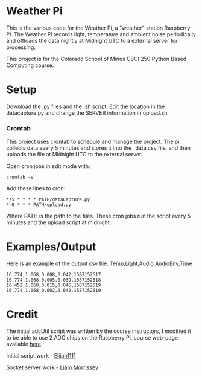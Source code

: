 # Weather Pi
This is the various code for the Weather Pi, a "weather" station Raspberry Pi. The Weather Pi records light, temperature and ambient noise periodically and offloads the data nightly at Midnight UTC to a external server for processing.

This project is for the Colorado School of Mines CSCI 250 Python Based Computing course.

# Setup
Download the .py files and the .sh script. Edit the location in the datacapture.py and change the SERVER information in upload.sh 
### Crontab
This project uses crontab to schedule and manage the project.
The pi collects data every 5 minutes and stores it into the _data.csv file, and then uploads the file at Midnight UTC to the external server.

Open cron jobs in edit mode with: 

```
crontab -e
```

Add these lines to cron:
```
*/5 * * * * PATH/dataCapture.py
* 0 * * * PATH/upload.py
```
Where PATH is the path to the files.
These cron jobs run the script every 5 minutes and the upload script at midnight.
# Examples/Output
Here is an example of the output csv file.
Temp,Light,Audio,AudioEnv,Time
```
16.774,1.068,0.008,0.042,1587152617
16.774,1.068,0.005,0.039,1587152618
16.452,1.068,0.015,0.045,1587152619
16.774,1.068,0.002,0.042,1587152619
```


# Credit
The initial adcUtil script was written by the course instructors, I modified it to be able to use 2 ADC chips on the Raspberry Pi, course web-page available [here](http://cs-courses.mines.edu/csci250/).

Initial script work - [Elijah1111](https://github.com/Elijah1111)

Socket server work - [Liam Morrissey](https://github.com/liam-morrissey)

